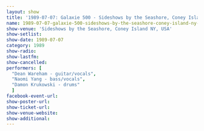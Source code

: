 ```yaml
---
layout: show
title: '1989-07-07: Galaxie 500 - Sideshows by the Seashore, Coney Island NY, USA'
name: 1989-07-07-galaxie-500-sideshows-by-the-seashore-coney-island-ny-usa
show-venue: 'Sideshows by the Seashore, Coney Island NY, USA'
show-setlist: 
show-date: 1989-07-07
category: 1989
show-radio: 
show-lastfm: 
show-cancelled: 
performers: [
  "Dean Wareham - guitar/vocals",
  "Naomi Yang - bass/vocals",
  "Damon Krukowski - drums"
  ]
facebook-event-url: 
show-poster-url: 
show-ticket-url: 
show-venue-website: 
show-additional: 
---
```


